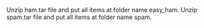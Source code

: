 Unzip ham.tar file and put all items at folder name easy_ham. Unzip spam.tar file and put all items at folder name spam.
